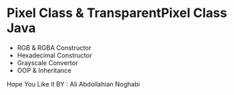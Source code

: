 # Pixel Class & TransparentPixel Class Java
- RGB & RGBA Constructor
- Hexadecimal Constructor
- Grayscale Convertor
- OOP & Inheritance

Hope You Like it
BY : Ali Abdollahian Noghabi